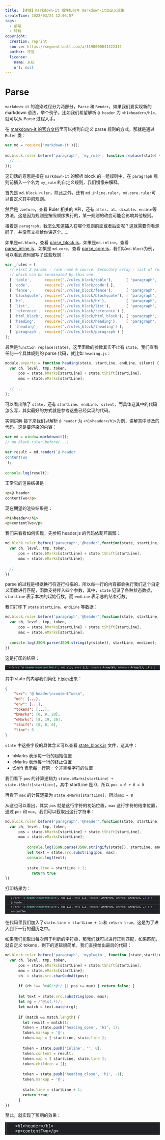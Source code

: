 ```yaml
---
title: 【转载】markdown-it 插件如何写 markdown-it自定义渲染
createTime: 2022/03/24 12:06:57
tags:
  - 前端
  - 转载
copyright:
  creation: reprint
  source: https://segmentfault.com/a/1190000041322314
  author: 冴羽
  license:
    name: 未知
    url: null
---
```


# Parse
`markdown-it` 的渲染过程分为两部分，`Parse` 和 `Render`，如果我们要实现新的 markdown 语法，举个例子，比如我们希望解析 `@ header` 为 `<h1>header</h1>`，就可以从 Parse 过程入手。

在 [markdown-it 的官方文档](https://markdown-it.github.io/markdown-it/#Ruler)里可以找到自定义 parse 规则的方式，那就是通过 `Ruler` 类：

```js
var md = require('markdown-it')();

md.block.ruler.before('paragraph', 'my_rule', function replace(state) {
  //...
});
```

这句话的意思是指在 `markdown-it` 的解析 block 的一组规则中，在 `paragraph` 规则前插入一个名为 `my_rule` 的自定义规则，我们慢慢来解释。

首先是 `md.block.ruler`，除此之外，还有 `md.inline.ruler`、`md.core.ruler`可以自定义其中的规则。

然后是 `.before`，查看 Ruler 相关的 API，还有 `after`、`at`、`disable`、`enable`等方法，这是因为规则是按照顺序执行的，某一规则的改变可能会影响其他规则。

接着是 `paragraph`，我怎么知道插入在哪个规则前面或者后面呢？这就需要你看源码了，并没有文档给你讲这个……

如果是`md.block`，查看 [parse_block.js](https://github.com/markdown-it/markdown-it/blob/master/lib/parser_block.js)，如果是`md.inline`，查看 [parse_inline.js](https://github.com/markdown-it/markdown-it/blob/master/lib/parser_inline.js)，如果是 `md.core`，查看 [parse_core.js](https://github.com/markdown-it/markdown-it/blob/master/lib/parser_core.js)，我们以`md.block`为例，可以看到源码里写了这些规则：

```js
var _rules = [
  // First 2 params - rule name & source. Secondary array - list of rules,
  // which can be terminated by this one.
  [ 'table',      require('./rules_block/table'),      [ 'paragraph', 'reference' ] ],
  [ 'code',       require('./rules_block/code') ],
  [ 'fence',      require('./rules_block/fence'),      [ 'paragraph', 'reference', 'blockquote', 'list' ] ],
  [ 'blockquote', require('./rules_block/blockquote'), [ 'paragraph', 'reference', 'blockquote', 'list' ] ],
  [ 'hr',         require('./rules_block/hr'),         [ 'paragraph', 'reference', 'blockquote', 'list' ] ],
  [ 'list',       require('./rules_block/list'),       [ 'paragraph', 'reference', 'blockquote' ] ],
  [ 'reference',  require('./rules_block/reference') ],
  [ 'html_block', require('./rules_block/html_block'), [ 'paragraph', 'reference', 'blockquote' ] ],
  [ 'heading',    require('./rules_block/heading'),    [ 'paragraph', 'reference', 'blockquote' ] ],
  [ 'lheading',   require('./rules_block/lheading') ],
  [ 'paragraph',  require('./rules_block/paragraph') ]
];
```

最后是`function replace(state)`，这里函数的参数其实不止有 `state`，我们查看任何一个具体规则的 parse 代码，就比如 `heading.js`：

```js
module.exports = function heading(state, startLine, endLine, silent) {
  var ch, level, tmp, token,
      pos = state.bMarks[startLine] + state.tShift[startLine],
      max = state.eMarks[startLine];
    
  // ...
};
```

可以看出除了 `state`，还有 `startLine`、`endLine`、`silent`，而具体这其中的代码怎么写，其实最好的方式就是参考这些已经实现的代码。

实例讲解
接下来我们以解析 `@ header` 为 `<h1>header</h1>`为例，讲解其中涉及的代码，这是要渲染的内容：

```js
var md = window.markdownit();
// md.block.ruler.before(...)

var result = md.render(`@ header
contentTwo
`);

console.log(result);
```

正常它的渲染结果是：

```html
<p>@ header
contentTwo</p>
```

现在期望的渲染结果是：

```html
<h1>header</h1>
<p>contentTwo</p>
```

我们来看看如何实现，先参照 header.js 的代码依葫芦画瓢：

```js
md.block.ruler.before('paragraph','@header',function(state, startLine, endLine, silent){
  var ch, level, tmp, token,
      pos = state.bMarks[startLine] + state.tShift[startLine],
      max = state.eMarks[startLine];
  
  //...
})
```

parse 的过程是根据换行符逐行扫描的，所以每一行的内容都会执行我们这个自定义函数进行匹配，函数支持传入四个参数，其中，`state` 记录了各种状态数据，`startLine` 表示本次的起始行数，而 `endLine` 表示总的结束行数。

我们打印下 `state` `startLine`，`endLine` 等数据：

```js
md.block.ruler.before('paragraph','@header',function(state, startLine, endLine, silent){
  var ch, level, tmp, token,
      pos = state.bMarks[startLine] + state.tShift[startLine],
      max = state.eMarks[startLine];
  
  console.log(JSON.parse(JSON.stringify(state)), startLine, endLine);
})
```

这是打印的结果：

![在这里插入图片描述](../images/53ee7b94e293822649190bd7b56ca4e0.png)

其中 state 的内容我们简化下展示出来：

```json
{
    "src": "@ header\ncontentTwo\n",
    "md": {...},
    "env": {...},
    "tokens": [...],
    "bMarks": [0, 9, 20],
    "eMarks": [8, 19, 20],
    "tShift": [0, 0, 0],
    "line": 0
}
```

`state` 中这些字段的具体含义可以查看 [state_block.js](https://github.com/markdown-it/markdown-it/blob/master/lib/parser_block.js) 文件，这其中：

- bMarks 表示每一行的起始位置
- eMarks 表示每一行的终止位置
- tShift 表示每一行第一个非空格字符的位置

我们看下 `pos` 的计算逻辑为 `state.bMarks[startLine] + state.tShift[startLine]`，其中 startLine 是 0，所以 `pos = 0 + 0 = 0`

再看下 `max` 的计算逻辑为 `state.eMarks[startLine]`，所以`max = 8`

从这也可以看出，其实 `pos` 就是这行字符的初始位置，`max` 这行字符的结束位置，通过 `pos` 和 `max`，我们可以截取出这行字符串：

```js
md.block.ruler.before('paragraph','@header',function(state, startLine, endLine, silent){
  var ch, level, tmp, token,
      pos = state.bMarks[startLine] + state.tShift[startLine],
      max = state.eMarks[startLine];
  
          console.log(JSON.parse(JSON.stringify(state)), startLine, endLine);
          let text = state.src.substring(pos, max);
          console.log(text);
  
          state.line = startLine + 1;
            return true
})
```

打印结果为：

![在这里插入图片描述](../images/07a2b60e6abb54f7e4cac726597f8975.png)

在代码里我们加入了`state.line = startLine + 1;`和 `return true`，这是为了进入到下一行的遍历之中。

如果我们能取出每次用于判断的字符串，那我们就可以进行正则匹配，如果匹配，就自定义 tokens，剩下的逻辑很简单，我们直接给出最后的代码：

```js
md.block.ruler.before('paragraph', 'myplugin', function (state,startLine,endLine) {
  var ch, level, tmp, token,
      pos = state.bMarks[startLine] + state.tShift[startLine],
      max = state.eMarks[startLine];
      ch  = state.src.charCodeAt(pos);

      if (ch !== 0x40/*@*/ || pos >= max) { return false; }
      
      let text = state.src.substring(pos, max);
      let rg = /^@\s(.*)/;
      let match = text.match(rg);

      if (match && match.length) {
        let result = match[1];
        token = state.push('heading_open', 'h1', 1);
        token.markup = '@';
        token.map = [ startLine, state.line ];

        token = state.push('inline', '', 0);
        token.content = result;
        token.map = [ startLine, state.line ];
        token.children = [];

        token = state.push('heading_close', 'h1', -1);
        token.markup = '@';

        state.line = startLine + 1;
        return true;
      }
})
```
至此，就实现了预期的效果：

![在这里插入图片描述](../images/a52b207f3edecf47264133fd70355614.png)

